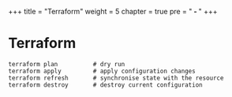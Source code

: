 +++
title = "Terraform"
weight = 5
chapter = true
pre = "<b> - </b>"
+++

# Terraform

```
terraform plan          # dry run
terraform apply         # apply configuration changes
terraform refresh       # synchronise state with the resource
terraform destroy       # destroy current configuration
```